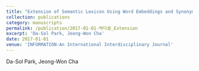 ```yaml
---
title: "Extension of Semantic Lexicon Using Word Embeddings and Synonyms"
collection: publications
category: manuscripts
permalink: /publication/2017-01-01-박다솔_Extension
excerpt: 'Da-Sol Park, Jeong-Won Cha'
date: 2017-01-01
venue: 'INFORMATION-An International Interdisciplinary Journal'
---
```

Da-Sol Park, Jeong-Won Cha
